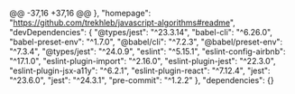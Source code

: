 @@ -37,16 +37,16 @@
  },
  "homepage": "https://github.com/trekhleb/javascript-algorithms#readme",
  "devDependencies": {
    "@types/jest": "^23.3.14",
    "babel-cli": "^6.26.0",
    "babel-preset-env": "^1.7.0",
    "@babel/cli": "^7.2.3",
    "@babel/preset-env": "^7.3.4",
    "@types/jest": "^24.0.9",
    "eslint": "^5.15.1",
    "eslint-config-airbnb": "^17.1.0",
    "eslint-plugin-import": "^2.16.0",
    "eslint-plugin-jest": "^22.3.0",
    "eslint-plugin-jsx-a11y": "^6.2.1",
    "eslint-plugin-react": "^7.12.4",
    "jest": "^23.6.0",
    "jest": "^24.3.1",
    "pre-commit": "^1.2.2"
  },
  "dependencies": {}

